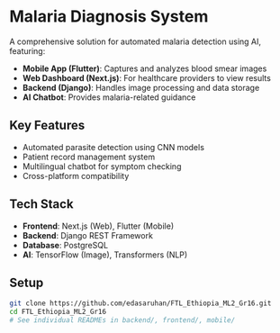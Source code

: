 # Malaria Diagnosis System

A comprehensive solution for automated malaria detection using AI, featuring:

- **Mobile App (Flutter)**: Captures and analyzes blood smear images
- **Web Dashboard (Next.js)**: For healthcare providers to view results
- **Backend (Django)**: Handles image processing and data storage
- **AI Chatbot**: Provides malaria-related guidance

## Key Features
- Automated parasite detection using CNN models
- Patient record management system
- Multilingual chatbot for symptom checking
- Cross-platform compatibility

## Tech Stack
- **Frontend**: Next.js (Web), Flutter (Mobile)
- **Backend**: Django REST Framework
- **Database**: PostgreSQL
- **AI**: TensorFlow (Image), Transformers (NLP)

## Setup
```bash
git clone https://github.com/edasaruhan/FTL_Ethiopia_ML2_Gr16.git
cd FTL_Ethiopia_ML2_Gr16
# See individual READMEs in backend/, frontend/, mobile/
